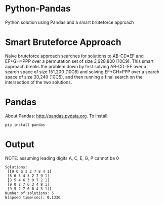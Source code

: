 # Python-Pandas 

Python solution using Pandas and a smart bruteforce approach

# Smart Bruteforce Approach

Naive bruteforce approach searches for solutions to AB-CD=EF and EF+GH=PPP over a permutation set of size 3,628,800 (10C9).  This smart approach breaks the problem down by first solving AB-CD=EF over a search space of size 151,200 (10C6) and solving EF+GH=PPP over a search space of size 30,240 (10C5), and then running a final search on the intersection of the two solutions.

# Pandas

About Pandas: http://pandas.pydata.org.  To install:

    pip install pandas

# Output

NOTE: assuming leading digits A, C, E, G, P cannot be 0
 
    Solutions:
     [[9 0 6 3 2 7 8 4 1]
     [8 6 5 4 3 2 7 9 1]
     [8 5 4 6 3 9 7 2 1]
     [9 0 2 7 6 3 4 8 1]
     [9 5 2 7 6 8 4 3 1]]
    Number of solutions: 5
    Elapsed time(sec): 0.1336

